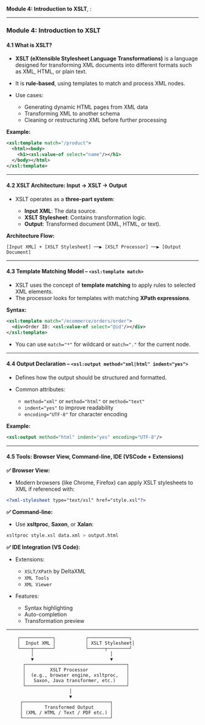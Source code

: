  **Module 4: Introduction to XSLT**, :

---

### **Module 4: Introduction to XSLT**

#### **4.1 What is XSLT?**

* **XSLT (eXtensible Stylesheet Language Transformations)** is a language designed for transforming XML documents into different formats such as XML, HTML, or plain text.
* It is **rule-based**, using templates to match and process XML nodes.
* Use cases:

  * Generating dynamic HTML pages from XML data
  * Transforming XML to another schema
  * Cleaning or restructuring XML before further processing

**Example:**

```xml
<xsl:template match="/product">
  <html><body>
    <h1><xsl:value-of select="name"/></h1>
  </body></html>
</xsl:template>
```

---

#### **4.2 XSLT Architecture: Input → XSLT → Output**

* XSLT operates as a **three-part system**:

  * **Input XML**: The data source.
  * **XSLT Stylesheet**: Contains transformation logic.
  * **Output**: Transformed document (XML, HTML, or text).

**Architecture Flow:**

```
[Input XML] + [XSLT Stylesheet] ──▶ [XSLT Processor] ──▶ [Output Document]
```

---

#### **4.3 Template Matching Model – `<xsl:template match>`**

* XSLT uses the concept of **template matching** to apply rules to selected XML elements.
* The processor looks for templates with matching **XPath expressions**.

**Syntax:**

```xml
<xsl:template match="/ecommerce/orders/order">
  <div>Order ID: <xsl:value-of select="@id"/></div>
</xsl:template>
```

* You can use `match="*"` for wildcard or `match="."` for the current node.

---

#### **4.4 Output Declaration – `<xsl:output method="xml|html" indent="yes">`**

* Defines how the output should be structured and formatted.
* Common attributes:

  * `method="xml"` or `method="html"` or `method="text"`
  * `indent="yes"` to improve readability
  * `encoding="UTF-8"` for character encoding

**Example:**

```xml
<xsl:output method="html" indent="yes" encoding="UTF-8"/>
```

---

#### **4.5 Tools: Browser View, Command-line, IDE (VSCode + Extensions)**

**✅ Browser View:**

* Modern browsers (like Chrome, Firefox) can apply XSLT stylesheets to XML if referenced with:

```xml
<?xml-stylesheet type="text/xsl" href="style.xsl"?>
```

**✅ Command-line:**

* Use **xsltproc**, **Saxon**, or **Xalan**:

```bash
xsltproc style.xsl data.xml > output.html
```

**✅ IDE Integration (VS Code):**

* Extensions:

  * `XSLT/XPath` by DeltaXML
  * `XML Tools`
  * `XML Viewer`
* Features:

  * Syntax highlighting
  * Auto-completion
  * Transformation preview

---

        ┌────────────┐           ┌───────────────┐
        │  Input XML │           │ XSLT Stylesheet│
        └────┬───────┘           └──────┬────────┘
             │                            │
             ▼                            ▼
          ┌─────────────────────────────────────┐
          │         XSLT Processor              │
          │  (e.g., browser engine, xsltproc,   │
          │   Saxon, Java transformer, etc.)    │
          └─────────────────────────────────────┘
                           │
                           ▼
         ┌────────────────────────────────┐
         │        Transformed Output      │
         │ (XML / HTML / Text / PDF etc.) │
         └────────────────────────────────┘

